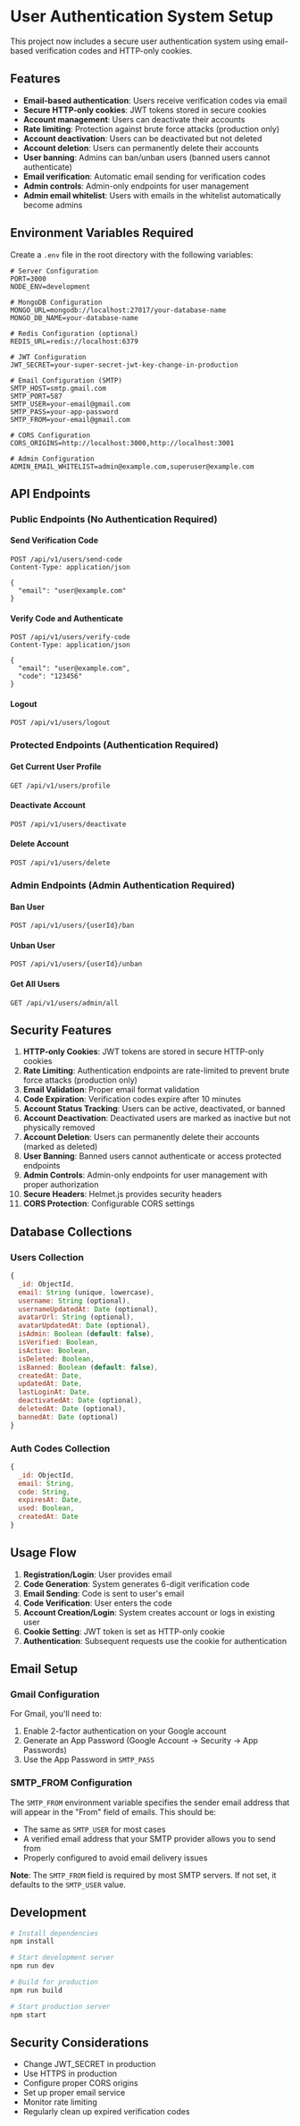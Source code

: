 # User Authentication System Setup

This project now includes a secure user authentication system using email-based verification codes and HTTP-only cookies.

## Features

- **Email-based authentication**: Users receive verification codes via email
- **Secure HTTP-only cookies**: JWT tokens stored in secure cookies
- **Account management**: Users can deactivate their accounts
- **Rate limiting**: Protection against brute force attacks (production only)
- **Account deactivation**: Users can be deactivated but not deleted
- **Account deletion**: Users can permanently delete their accounts
- **User banning**: Admins can ban/unban users (banned users cannot authenticate)
- **Email verification**: Automatic email sending for verification codes
- **Admin controls**: Admin-only endpoints for user management
- **Admin email whitelist**: Users with emails in the whitelist automatically become admins

## Environment Variables Required

Create a `.env` file in the root directory with the following variables:

```env
# Server Configuration
PORT=3000
NODE_ENV=development

# MongoDB Configuration
MONGO_URL=mongodb://localhost:27017/your-database-name
MONGO_DB_NAME=your-database-name

# Redis Configuration (optional)
REDIS_URL=redis://localhost:6379

# JWT Configuration
JWT_SECRET=your-super-secret-jwt-key-change-in-production

# Email Configuration (SMTP)
SMTP_HOST=smtp.gmail.com
SMTP_PORT=587
SMTP_USER=your-email@gmail.com
SMTP_PASS=your-app-password
SMTP_FROM=your-email@gmail.com

# CORS Configuration
CORS_ORIGINS=http://localhost:3000,http://localhost:3001

# Admin Configuration
ADMIN_EMAIL_WHITELIST=admin@example.com,superuser@example.com
```

## API Endpoints

### Public Endpoints (No Authentication Required)

#### Send Verification Code
```
POST /api/v1/users/send-code
Content-Type: application/json

{
  "email": "user@example.com"
}
```

#### Verify Code and Authenticate
```
POST /api/v1/users/verify-code
Content-Type: application/json

{
  "email": "user@example.com",
  "code": "123456"
}
```

#### Logout
```
POST /api/v1/users/logout
```

### Protected Endpoints (Authentication Required)

#### Get Current User Profile
```
GET /api/v1/users/profile
```

#### Deactivate Account
```
POST /api/v1/users/deactivate
```

#### Delete Account
```
POST /api/v1/users/delete
```

### Admin Endpoints (Admin Authentication Required)

#### Ban User
```
POST /api/v1/users/{userId}/ban
```

#### Unban User
```
POST /api/v1/users/{userId}/unban
```

#### Get All Users
```
GET /api/v1/users/admin/all
```

## Security Features

1. **HTTP-only Cookies**: JWT tokens are stored in secure HTTP-only cookies
2. **Rate Limiting**: Authentication endpoints are rate-limited to prevent brute force attacks (production only)
3. **Email Validation**: Proper email format validation
4. **Code Expiration**: Verification codes expire after 10 minutes
5. **Account Status Tracking**: Users can be active, deactivated, or banned
6. **Account Deactivation**: Deactivated users are marked as inactive but not physically removed
7. **Account Deletion**: Users can permanently delete their accounts (marked as deleted)
8. **User Banning**: Banned users cannot authenticate or access protected endpoints
9. **Admin Controls**: Admin-only endpoints for user management with proper authorization
10. **Secure Headers**: Helmet.js provides security headers
11. **CORS Protection**: Configurable CORS settings

## Database Collections

### Users Collection
```javascript
{
  _id: ObjectId,
  email: String (unique, lowercase),
  username: String (optional),
  usernameUpdatedAt: Date (optional),
  avatarUrl: String (optional),
  avatarUpdatedAt: Date (optional),
  isAdmin: Boolean (default: false),
  isVerified: Boolean,
  isActive: Boolean,
  isDeleted: Boolean,
  isBanned: Boolean (default: false),
  createdAt: Date,
  updatedAt: Date,
  lastLoginAt: Date,
  deactivatedAt: Date (optional),
  deletedAt: Date (optional),
  bannedAt: Date (optional)
}
```

### Auth Codes Collection
```javascript
{
  _id: ObjectId,
  email: String,
  code: String,
  expiresAt: Date,
  used: Boolean,
  createdAt: Date
}
```

## Usage Flow

1. **Registration/Login**: User provides email
2. **Code Generation**: System generates 6-digit verification code
3. **Email Sending**: Code is sent to user's email
4. **Code Verification**: User enters the code
5. **Account Creation/Login**: System creates account or logs in existing user
6. **Cookie Setting**: JWT token is set as HTTP-only cookie
7. **Authentication**: Subsequent requests use the cookie for authentication

## Email Setup

### Gmail Configuration
For Gmail, you'll need to:
1. Enable 2-factor authentication on your Google account
2. Generate an App Password (Google Account → Security → App Passwords)
3. Use the App Password in `SMTP_PASS`

### SMTP_FROM Configuration
The `SMTP_FROM` environment variable specifies the sender email address that will appear in the "From" field of emails. This should be:
- The same as `SMTP_USER` for most cases
- A verified email address that your SMTP provider allows you to send from
- Properly configured to avoid email delivery issues

**Note**: The `SMTP_FROM` field is required by most SMTP servers. If not set, it defaults to the `SMTP_USER` value.

## Development

```bash
# Install dependencies
npm install

# Start development server
npm run dev

# Build for production
npm run build

# Start production server
npm start
```

## Security Considerations

- Change JWT_SECRET in production
- Use HTTPS in production
- Configure proper CORS origins
- Set up proper email service
- Monitor rate limiting
- Regularly clean up expired verification codes 